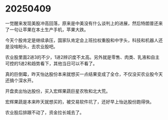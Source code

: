 # 20250409

一觉醒来发现美股冲高回落，原来是中美没有什么谈判上的进展，然后特朗普还来了一句让苹果在本土生产手机，苹果大跌。

今天个股肯定是继续承压，国家队肯定会上班拉权重股和中字头，科技和机器人还是没啥盼头，去农业股吧。

农业股里面2进3的不少，1进2辨识度不太高。另外就是零售、肉类、乳液和自主可控的1进2和趋势看下，其他当日可以不看了。

真的巨倒霉，昨天怡达股份本来就想买一点结果变成了全仓，不仅没买农业股今天还搞个深水开。

开盘卖出怡达股份，买入宏辉果蔬巨星农牧和北大荒。

宏辉果蔬是本来昨天就想买的，被交易软件坑了，还好早上怡达股份跑得快。

农业股后排跟不动了，资金拉长城去了。
